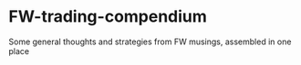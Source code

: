 # FW-trading-compendium
Some general thoughts and strategies from FW musings, assembled in one place
